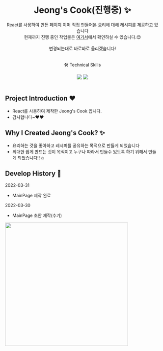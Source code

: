<p align="center">
  <h1 align="center">Jeong's Cook(진행중) ✨</h1>

  <p align="center">
React를 사용하여 만든 페이지 이며 직접 만들어본 요리에 대해 레시피를 제공하고 있습니다 <br/>
  현재까지 진행 중인 작업물은 <a href="https://jeonghwan96.github.io/JeongKimCook/">여기서</a>에서 확인하실 수 있습니다.😊
  <br/>
  <br/> 
   변경되는대로 바로바로 올리겠습니다! <br/>
  <br/>
  <br/>
  🛠  Technical Skills 
  <br/>
  <br/>
    <img src="https://img.shields.io/badge/-React-0088CC?style=flat&logo=React"/>
     <img src="https://img.shields.io/badge/-Sass-CC2277?style=flat&logo=Sass"/>
  <br/>
  <br/>
  
</p>

## Project Introduction ❤️

- React를 사용하여 제작한 Jeong's Cook 입니다.
- 감사합니다~❤️❤️

## Why I Created Jeong's Cook? ✨
- 요리하는 것을 좋아하고 레시피를 공유하는 목적으로 만들게 되었습니다
- 최대한 쉽게 만드는 것이 목적이고 누구나 따라서 만들수 있도록 하기 위해서 만들게 되었습니다!! 🔥



## Develop History 📜

2022-03-31

- MainPage 제작 완료

2022-03-30

- MainPage 초안 제작(수기)
 <img src="https://user-images.githubusercontent.com/76175940/160768253-e749b3b7-2e52-4b68-ba79-5def7ae0542d.jpg" width="400" height="400" />
